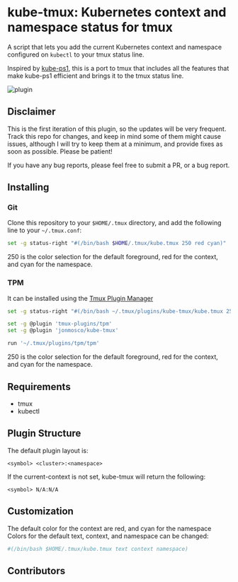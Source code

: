# kube-tmux: Kubernetes context and namespace status for tmux

A script that lets you add the current Kubernetes context and namespace configured
on `kubectl` to your tmux status line.

Inspired by [kube-ps1](https://github.com/jonmosco/kube-ps1), this is a port
to tmux that includes all the features that make kube-ps1 efficient and brings
it to the tmux status line.

![plugin](img/screenshot4.png)

## Disclaimer

This is the first iteration of this plugin, so the updates will be very
frequent.  Track this repo for changes, and keep in mind some of them
might cause issues, although I will try to keep them at a minimum, and provide
fixes as soon as possible. Please be patient! 

If you have any bug reports, please feel free to submit a PR, or a bug report.

## Installing

### Git

Clone this repository to your `$HOME/.tmux` directory, and add the following line to your `~/.tmux.conf`:

```bash
set -g status-right "#(/bin/bash $HOME/.tmux/kube.tmux 250 red cyan)"
```

250 is the color selection for the default foreground, red for the context,
and cyan for the namespace.

### TPM

It can be installed using the [Tmux Plugin Manager](https://github.com/tmux-plugins/tpm)

```bash
set -g status-right "#(/bin/bash ~/.tmux/plugins/kube-tmux/kube.tmux 250 red cyan)"

set -g @plugin 'tmux-plugins/tpm'
set -g @plugin 'jonmosco/kube-tmux'

run '~/.tmux/plugins/tpm/tpm'
```

250 is the color selection for the default foreground, red for the context,
and cyan for the namespace.

## Requirements

* tmux
* kubectl

## Plugin Structure

The default plugin layout is:

```
<symbol> <cluster>:<namespace>
```

If the current-context is not set, kube-tmux will return the following:

```
<symbol> N/A:N/A
```

## Customization
The default color for the context are red, and cyan for the namespace
Colors for the default text, context, and namespace can be changed:

```bash
#(/bin/bash $HOME/.tmux/kube.tmux text context namespace)
```

## Contributors
